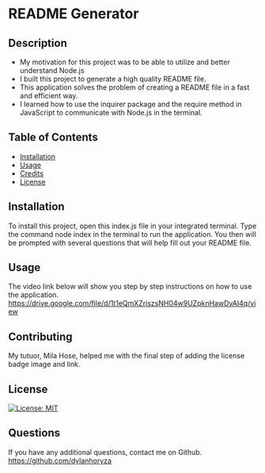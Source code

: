 # README Generator
## Description
- My motivation for this project was to be able to utilize and better understand Node.js 
- I built this project to generate a high quality README file.
- This application solves the problem of creating a README file in a fast and efficient way.
- I learned how to use the inquirer package and the require method in JavaScript to communicate with Node.js in the terminal.
## Table of Contents 
- [Installation](#installation)
- [Usage](#usage)
- [Credits](#credits)
- [License](#license)
## Installation
To install this project, open this index.js file in your integrated terminal. Type the command node index in the terminal to run the application.
You then will be prompted with several questions that will help fill out your README file. 
## Usage
The video link below will show you step by step instructions on how to use the application.
https://drive.google.com/file/d/1t1eQmXZriszsNH04w9UZpknHawDvAI4q/view
## Contributing
My tutuor, Mila Hose, helped me with the final step of adding the license badge image and link.
## License
[![License: MIT](https://img.shields.io/badge/License-MIT-yellow.svg)](https://opensource.org/licenses/MIT)
## Questions
If you have any additional questions, contact me on Github.
https://github.com/dylanhoryza

